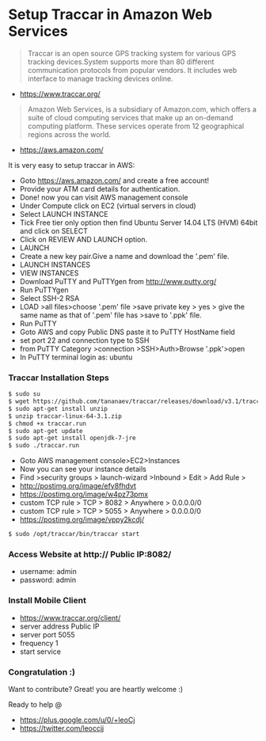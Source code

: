 # Setup Traccar in Amazon Web Services

>Traccar is an open source GPS tracking system for various GPS tracking devices.System supports more than 80 different communication protocols from popular vendors. It includes web interface to manage tracking devices online.

- https://www.traccar.org/

>Amazon Web Services, is a subsidiary of Amazon.com, which offers a suite of cloud computing services that make up an on-demand computing platform. These services operate from 12 geographical regions across the world.

  - https://aws.amazon.com/

It is very easy to setup traccar in AWS:
  - Goto https://aws.amazon.com/ and create a free account!
  - Provide your ATM card details for authentication.
  - Done! now you can visit AWS management console
  - Under Compute click on EC2 (virtual servers in cloud)
  - Select LAUNCH INSTANCE
  - Tick Free tier only option then find Ubuntu Server 14.04 LTS (HVM) 64bit and click on SELECT
  - Click on REVIEW AND LAUNCH option.
  - LAUNCH
  - Create a new key pair.Give a name and download the '.pem' file.
  - LAUNCH INSTANCES
  - VIEW INSTANCES
  - Download PuTTY and PuTTYgen from http://www.putty.org/
  - Run PuTTYgen
  - Select SSH-2 RSA
  - LOAD >all files>choose '.pem' file >save private key > yes > give the same name as that of '.pem' file has >save to '.ppk' file.
  - Run PuTTY
  - Goto AWS and copy Public DNS paste it to PuTTY HostName field
  - set port 22 and connection type to SSH
  - from PuTTY Category >connection >SSH>Auth>Browse '.ppk'>open
  - In PuTTY terminal login as: ubuntu

### Traccar Installation Steps


```sh
$ sudo su
$ wget https://github.com/tananaev/traccar/releases/download/v3.1/traccar-linux-64-3.1.zip
$ sudo apt-get install unzip
$ unzip traccar-linux-64-3.1.zip
$ chmod +x traccar.run
$ sudo apt-get update
$ sudo apt-get install openjdk-7-jre
$ sudo ./traccar.run
```

 - Goto AWS management console>EC2>Instances
 - Now you can see your instance details
 - Find >security groups > launch-wizard >Inbound > Edit > Add Rule >
 - http://postimg.org/image/efy8fhdvt
 - https://postimg.org/image/w4pz73pmx
 - custom TCP rule > TCP > 8082 > Anywhere > 0.0.0.0/0
 - custom TCP rule > TCP > 5055 > Anywhere > 0.0.0.0/0
 - https://postimg.org/image/vppy2kcdj/

```sh
$ sudo /opt/traccar/bin/traccar start
```

### Access Website at http:// Public IP:8082/

* username: admin
* password: admin

### Install Mobile Client
  - https://www.traccar.org/client/
  - server address Public IP
  - server port 5055
  - frequency 1
  - start service

### Congratulation :)

Want to contribute? Great! you are heartly welcome :)

Ready to help @
  - https://plus.google.com/u/0/+leoCj
  - https://twitter.com/leoccjj
